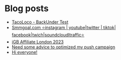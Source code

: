 # Blog posts
<!-- BLOG-POST-LIST:START -->
- [TacoLoco - BackUnder Test](https://afflift.com/f/threads/tacoloco-backunder-test.10080/)
- [Smmgoal.com ⭐instagram | youtube|twitter | tiktok| facebook|twich|soundcloudltraffic⭐](https://afflift.com/f/threads/smmgoal-com-%E2%AD%90instagram-youtube-twitter-tiktok-facebook-twich-soundcloudltraffic%E2%AD%90.6393/)
- [iGB Affiliate London 2023](https://afflift.com/f/threads/igb-affiliate-london-2023.10075/)
- [Need some advice to optimized my push campaign](https://afflift.com/f/threads/need-some-advice-to-optimized-my-push-campaign.9643/)
- [Hi everyone!](https://afflift.com/f/threads/hi-everyone.10071/)
<!-- BLOG-POST-LIST:END -->
